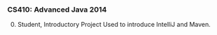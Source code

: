 ### CS410: Advanced Java 2014

0. Student, Introductory Project
Used to introduce IntelliJ and Maven.


